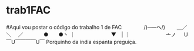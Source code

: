 # trab1FAC
#Aqui vou postar o código do trabalho 1 de FAC
　　　　/)─―ヘ/) 
　　＿／　　　　＼ 
　／　　　　●　　●丶 
｜　　　　　　　▼　| 
｜　　　　　　　亠ノ 　 
U￣U￣￣￣￣U￣
Porquinho da índia espanta preguiça.
